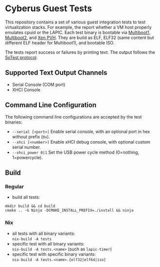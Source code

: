 # Cyberus Guest Tests

This repository contains a set of various guest integration tests to test
virtualization stacks. For example, the report whether a VM host properly
emulates cpuid or the LAPIC. Each test binary is bootable via
[Multiboot1](https://www.gnu.org/software/grub/manual/multiboot/multiboot.html),
[Multiboot2](https://www.gnu.org/software/grub/manual/multiboot2/multiboot.html),
and [Xen PVH](https://xenbits.xen.org/docs/unstable/misc/pvh.html). They are
build as ELF, ELF32 (same content but different ELF header for Multiboot1),
and bootable ISO.

The tests report success or failures by printing text. The output follows the
[SoTest protocol](https://docs.sotest.io/user/protocol/).

## Supported Text Output Channels
- Serial Console (COM port)
- XHCI Console

## Command Line Configuration
The following command line configurations are accepted by the test binaries:
- `--serial [<port>]` Enable serial console, with an optional port <port> in hex without prefix (`0x`).
- `--xhci [<number>]` Enable xHCI debug console, with optional custom serial number.
- `--xhci_power 0|1` Set the USB power cycle method (0=nothing, 1=powercycle).

## Build
### Regular
- build all tests:
```shell
mkdir build && cd build
cmake .. -G Ninja -DCMAKE_INSTALL_PREFIX=./install && ninja
```

### Nix
- all tests with all binary variants: \
  `nix-build -A tests`
- specific test with all binary variants: \
  `nix-build -A tests.<name>` (such as `lapic-timer`)
- specific test with specific binary variants: \
  `nix-build -A tests.<name>.{elf32|elf64|iso}`
